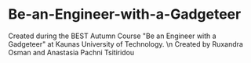 # Be-an-Engineer-with-a-Gadgeteer

Created during the BEST Autumn Course "Be an Engineer with a Gadgeteer" at Kaunas University of Technology. \n
Created by Ruxandra Osman and Anastasia Pachni Tsitiridou
